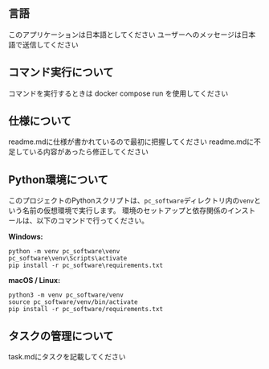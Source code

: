 ## 言語
このアプリケーションは日本語としてください
ユーザーへのメッセージは日本語で送信してください

## コマンド実行について
コマンドを実行するときは docker compose run を使用してください

## 仕様について
readme.mdに仕様が書かれているので最初に把握してください
readme.mdに不足している内容があったら修正してください

## Python環境について
このプロジェクトのPythonスクリプトは、`pc_software`ディレクトリ内の`venv`という名前の仮想環境で実行します。
環境のセットアップと依存関係のインストールは、以下のコマンドで行ってください。

**Windows:**
```shell
python -m venv pc_software\venv
pc_software\venv\Scripts\activate
pip install -r pc_software\requirements.txt
```

**macOS / Linux:**
```shell
python3 -m venv pc_software/venv
source pc_software/venv/bin/activate
pip install -r pc_software/requirements.txt
```

## タスクの管理について
task.mdにタスクを記載してください